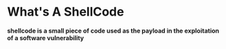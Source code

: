 # What's A ShellCode
**shellcode is a small piece of code used as the payload in the exploitation of a software vulnerability**
